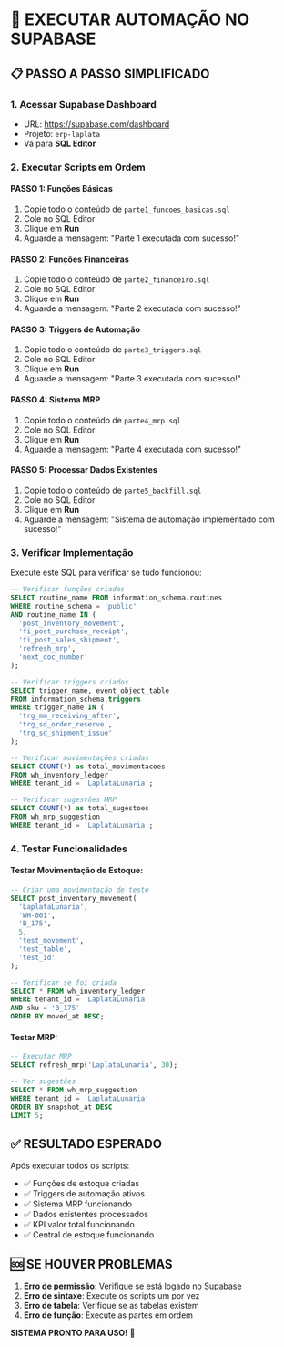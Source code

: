 # 🚀 EXECUTAR AUTOMAÇÃO NO SUPABASE

## 📋 **PASSO A PASSO SIMPLIFICADO**

### **1. Acessar Supabase Dashboard**
- URL: https://supabase.com/dashboard
- Projeto: `erp-laplata`
- Vá para **SQL Editor**

### **2. Executar Scripts em Ordem**

#### **PASSO 1: Funções Básicas**
1. Copie todo o conteúdo de `parte1_funcoes_basicas.sql`
2. Cole no SQL Editor
3. Clique em **Run**
4. Aguarde a mensagem: "Parte 1 executada com sucesso!"

#### **PASSO 2: Funções Financeiras**
1. Copie todo o conteúdo de `parte2_financeiro.sql`
2. Cole no SQL Editor
3. Clique em **Run**
4. Aguarde a mensagem: "Parte 2 executada com sucesso!"

#### **PASSO 3: Triggers de Automação**
1. Copie todo o conteúdo de `parte3_triggers.sql`
2. Cole no SQL Editor
3. Clique em **Run**
4. Aguarde a mensagem: "Parte 3 executada com sucesso!"

#### **PASSO 4: Sistema MRP**
1. Copie todo o conteúdo de `parte4_mrp.sql`
2. Cole no SQL Editor
3. Clique em **Run**
4. Aguarde a mensagem: "Parte 4 executada com sucesso!"

#### **PASSO 5: Processar Dados Existentes**
1. Copie todo o conteúdo de `parte5_backfill.sql`
2. Cole no SQL Editor
3. Clique em **Run**
4. Aguarde a mensagem: "Sistema de automação implementado com sucesso!"

### **3. Verificar Implementação**

Execute este SQL para verificar se tudo funcionou:

```sql
-- Verificar funções criadas
SELECT routine_name FROM information_schema.routines 
WHERE routine_schema = 'public' 
AND routine_name IN (
  'post_inventory_movement',
  'fi_post_purchase_receipt',
  'fi_post_sales_shipment',
  'refresh_mrp',
  'next_doc_number'
);

-- Verificar triggers criados
SELECT trigger_name, event_object_table 
FROM information_schema.triggers 
WHERE trigger_name IN (
  'trg_mm_receiving_after',
  'trg_sd_order_reserve',
  'trg_sd_shipment_issue'
);

-- Verificar movimentações criadas
SELECT COUNT(*) as total_movimentacoes 
FROM wh_inventory_ledger 
WHERE tenant_id = 'LaplataLunaria';

-- Verificar sugestões MRP
SELECT COUNT(*) as total_sugestoes 
FROM wh_mrp_suggestion 
WHERE tenant_id = 'LaplataLunaria';
```

### **4. Testar Funcionalidades**

#### **Testar Movimentação de Estoque:**
```sql
-- Criar uma movimentação de teste
SELECT post_inventory_movement(
  'LaplataLunaria',
  'WH-001',
  'B_175',
  5,
  'test_movement',
  'test_table',
  'test_id'
);

-- Verificar se foi criada
SELECT * FROM wh_inventory_ledger 
WHERE tenant_id = 'LaplataLunaria' 
AND sku = 'B_175'
ORDER BY moved_at DESC;
```

#### **Testar MRP:**
```sql
-- Executar MRP
SELECT refresh_mrp('LaplataLunaria', 30);

-- Ver sugestões
SELECT * FROM wh_mrp_suggestion 
WHERE tenant_id = 'LaplataLunaria'
ORDER BY snapshot_at DESC
LIMIT 5;
```

## ✅ **RESULTADO ESPERADO**

Após executar todos os scripts:
- ✅ Funções de estoque criadas
- ✅ Triggers de automação ativos
- ✅ Sistema MRP funcionando
- ✅ Dados existentes processados
- ✅ KPI valor total funcionando
- ✅ Central de estoque funcionando

## 🆘 **SE HOUVER PROBLEMAS**

1. **Erro de permissão**: Verifique se está logado no Supabase
2. **Erro de sintaxe**: Execute os scripts um por vez
3. **Erro de tabela**: Verifique se as tabelas existem
4. **Erro de função**: Execute as partes em ordem

**SISTEMA PRONTO PARA USO!** 🚀
